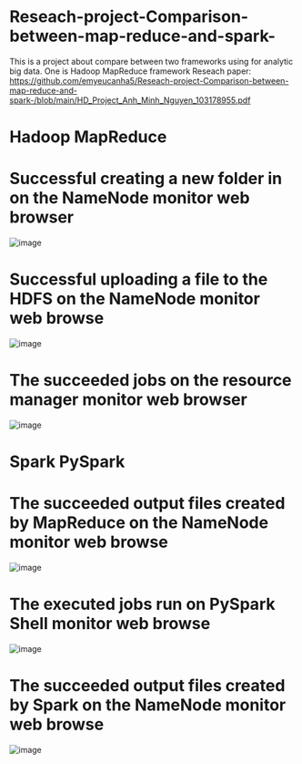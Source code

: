 # Reseach-project-Comparison-between-map-reduce-and-spark-
This is a project about compare between two frameworks using for analytic big data. One is Hadoop MapReduce framework 
Reseach paper: https://github.com/emyeucanha5/Reseach-project-Comparison-between-map-reduce-and-spark-/blob/main/HD_Project_Anh_Minh_Nguyen_103178955.pdf
# Hadoop MapReduce
# Successful creating a new folder in on the NameNode monitor web browser
![image](https://user-images.githubusercontent.com/57170354/222885564-4dec82b6-40d3-4b29-b756-9e4f854a9151.png)
# Successful uploading a file to the HDFS on the NameNode monitor web browse
![image](https://user-images.githubusercontent.com/57170354/222885571-d304fe5d-1e36-4d74-80d3-c069612325ad.png)
# The succeeded jobs on the resource manager monitor web browser
![image](https://user-images.githubusercontent.com/57170354/222885589-7fac2273-5456-40d3-975d-37e953ca2843.png)
# Spark PySpark
# The succeeded output files created by MapReduce on the NameNode monitor web browse
![image](https://user-images.githubusercontent.com/57170354/222885603-3efe9037-0fbf-4465-b0a6-a6dda79b32e9.png)
# The executed jobs run on PySpark Shell monitor web browse
![image](https://user-images.githubusercontent.com/57170354/222885611-f6a5a7dc-7f7c-478e-9a9f-60891f740f0b.png)
# The succeeded output files created by Spark on the NameNode monitor web browse
![image](https://user-images.githubusercontent.com/57170354/222885664-9a5af1ed-0329-482b-ad06-36c29b914717.png)

